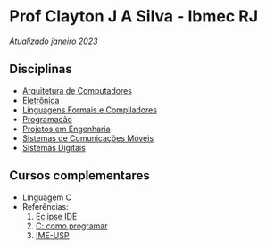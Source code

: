 # Prof Clayton J A Silva - Ibmec RJ
*Atualizado janeiro 2023*


## Disciplinas

* [Arquitetura de Computadores](arq.md)  
* [Eletrônica](eletronica.md)  
* [Linguagens Formais e Compiladores](compiladores.md)
* [Programação](prog.md)
* [Projetos em Engenharia](projetos.md)
* [Sistemas de Comunicações Móveis](siscom.md)
* [Sistemas Digitais](sisdig.md)

## Cursos complementares
* Linguagem C
* Referências:  
  1. [Eclipse IDE](https://www.eclipse.org/downloads/)
  2. [C: como programar](https://plataforma.bvirtual.com.br/Leitor/Publicacao/2660/pdf/0)  
  3. [IME-USP](https://www.ime.usp.br/~pf/algoritmos/index.html)

  
  
